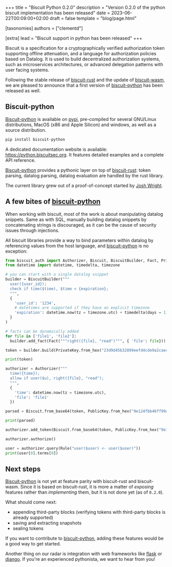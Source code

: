+++
title = "Biscuit Python 0.2.0"
description = "Version 0.2.0 of the python biscuit implementation has been released"
date = 2023-06-22T00:09:00+02:00
draft = false
template = "blog/page.html"

[taxonomies]
authors = ["clementd"]

[extra]
lead = "Biscuit support in python has been released"
+++

Biscuit is a specification for a cryptographically verified authorization token
supporting offline attenuation, and a language for authorization policies based on Datalog.
It is used to build decentralized authorization systems, such as microservices architectures,
or advanced delegation patterns with user facing systems.

Following the stable release of [biscuit-rust][biscuit-rust] and the update of [biscuit-wasm][biscuit-wasm], we are pleased to announce that a first version of [biscuit-python][biscuit-python] has been released as well.

## Biscuit-python

[Biscuit-python][biscuit-python] is available on [pypi](https://pypi.org), pre-compiled for several GNU/Linux distributions, MacOS (x86 and Apple Silicon) and windows, as well as a source distribution.

```sh
pip install biscuit-python
```

A dedicated documentation website is available: <https://python.biscuitsec.org>. It features detailed examples and a complete API reference.

[Biscuit-python][biscuit-python] provides a pythonic layer on top of [biscuit-rust][biscuit-rust]: token parsing, datalog parsing, datalog evaluation are handled by the rust library.

The current library grew out of a proof-of-concept started by [Josh Wright](https://github.com/JshWright).

## A few bites of [biscuit-python][biscuit-python]

When working with biscuit, most of the work is about manipulating datalog snippets. Same as with SQL, manually building datalog snippets by concatenating strings is discouraged, as it can be the cause of security issues through injections.

All biscuit libraries provide a way to bind parameters within datalog by referencing values from the host language, and [biscuit-python][biscuit-python] is no exception:

```python
from biscuit_auth import Authorizer, Biscuit, BiscuitBuilder, Fact, PrivateKey, PublicKey, Rule
from datetime import datetime, timedelta, timezone

# you can start with a single datalog snippet
builder = BiscuitBuilder("""
  user({user_id});
  check if time($time), $time < {expiration};
  """,
  { 
    'user_id': '1234',
    # datetimes are supported if they have an explicit timezone
    'expiration': datetime.now(tz = timezone.utc) + timedelta(days = 1)
  }
)

# facts can be dynamically added
for file in ['file1', 'file2']:
  builder.add_fact(Fact("""right({file}, "read")""", { 'file': file}))

token = builder.build(PrivateKey.from_hex("23d9d45b32899eefd4cde9a2caecdd41f0449c95ee1e4c6b53ef38cb957dd690")).to_base64()

print(token)

authorizer = Authorizer("""
  time({time});
  allow if user($u), right({file}, "read");
  """,
  {
    'time': datetime.now(tz = timezone.utc),
    'file': 'file1'
  })

parsed = Biscuit.from_base64(token, PublicKey.from_hex("9e124fbb46ff99a87219aef4b09f4f6c3b7fd96b7bd279e38af3ef429a101c69"))

print(parsed)

authorizer.add_token(Biscuit.from_base64(token, PublicKey.from_hex("9e124fbb46ff99a87219aef4b09f4f6c3b7fd96b7bd279e38af3ef429a101c69")))

authorizer.authorize()

user = authorizer.query(Rule("user($user) <- user($user)"))
print(user[0].terms[0])
```

## Next steps

[Biscuit-python][biscuit-python] is not yet at feature parity with biscuit-rust and biscuit-wasm. Since it is based on biscuit-rust, it is more a matter of _exposing_ features rather than _implementing_ them, but it is not done yet (as of `0.2.0`).

What should come next:

- appending third-party blocks (verifying tokens with third-party blocks is already supported)
- saving and extracting snapshots
- sealing tokens

If you want to contribute to [biscuit-python][biscuit-python], adding these features would be a good way to get started.

Another thing on our radar is integration with web frameworks like [flask](https://flask.palletsprojects.com/en/2.3.x/) or [django](https://www.djangoproject.com/). If you're an experienced pythonista, we want to hear from you!

[biscuit-rust]: https://crates.io/crates/biscuit-auth
[biscuit-wasm]: https://npmjs.com/package/@biscuit-auth/biscuit-wasm
[biscuit-python]: https://pypi.org/project/biscuit-python
